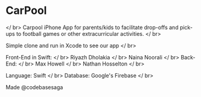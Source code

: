 # CarPool
</ br>
Carpool iPhone App for parents/kids to facilitate drop-offs and pick-ups to football games or other extracurricular activities.
</ br>

Simple clone and run in Xcode to see our app
</ br>

Front-End in Swift:
</ br>
Riyazh Dholakia
</ br>
Naina Noorali
</ br>
Back-End:
</ br>
Max Howell
</ br>
Nathan Hosselton
</ br>

Language: Swift
</ br>
Database: Google's Firebase
</ br>

Made @codebasesaga

